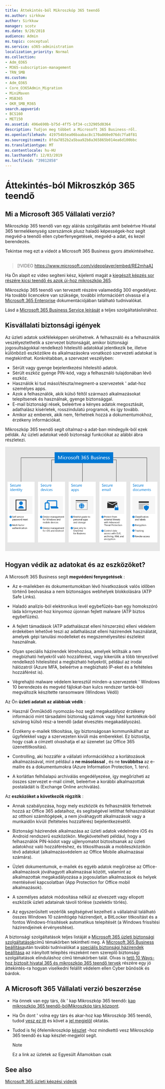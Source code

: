 ```yaml
---
title: Áttekintés-ból Mikroszkóp 365 teendő
ms.author: sirkkuw
author: Sirkkuw
manager: scotv
ms.date: 9/20/2018
audience: Admin
ms.topic: conceptual
ms.service: o365-administration
localization_priority: Normal
ms.collection:
- Adm_O365
- M365-subscription-management
- TRN_SMB
ms.custom:
- Adm_O365
- Core_O365Admin_Migration
- MiniMaven
- MSB365
- OKR_SMB_M365
search.appverid:
- BCS160
- MET150
ms.assetid: 496e690b-b75d-4ff5-bf34-cc32905d0364
description: Tudjon meg többet a Microsoft 365 Business-ről.
ms.openlocfilehash: 419754b5ea06baabac8c170a860e076dc7fa8f81
ms.sourcegitcommit: 8fda7852b2a5baa92b8a365865b014ea6d100bbc
ms.translationtype: MT
ms.contentlocale: hu-HU
ms.lasthandoff: 12/03/2019
ms.locfileid: "39812858"
---
```

# <a name="overview-of-microsoft-365-business"></a>Áttekintés-ból Mikroszkóp 365 teendő

## <a name="what-is-microsoft-365-business"></a>Mi a Microsoft 365 Vállalati verzió?

Mikroszkóp 365 teendő van egy aláírás szolgáltatás amit beleértve Hivatal 365 termelékenység szerszámok plusz haladó képességek-hoz segít megvéd-a teendő ellen cyberfenyegetések, megvéd-a adat, és kezel berendezés.

Tekintse meg ezt a videót a Microsoft 365 Business gyors áttekintéséhez.<br><br>

> [!VIDEO https://www.microsoft.com/videoplayer/embed/RE2mhaA] 
  
Ha Ön alapít ez video segíteni kész, kijelenti magát a [kiegészít képzés sor részére kicsi teendő és azok új-hoz mikroszkóp 365](https://support.office.com/article/6ab4bbcd-79cf-4000-a0bd-d42ce4d12816). 

Mikroszkóp 365 teendő van tervezett részére valameddig 300 engedélyez. Ha további licencekre van szüksége, további információért olvassa el a [Microsoft 365 Enterprise](https://go.microsoft.com/fwlink/p/?linkid=860986) dokumentációjában található tudnivalókat.

Lásd a [Microsoft 365 Business Service leírását](https://docs.microsoft.com/office365/servicedescriptions/microsoft-365-service-descriptions/microsoft-365-business-service-description) a teljes szolgáltatáslistához.
  
## <a name="small-business-security-needs"></a>Kisvállalati biztonsági igények

Az üzleti adatok sokféleképpen sérülhetnek. A felhasználó és a felhasználók veszélyeztethetik a szervezet biztonságát, amikor biztonsági jogosultságokkal rendelkező hitelesítő adatokkal jelentkezik be, illetve különböző eszközökre és alkalmazásokra vonatkozó szervezeti adatokat is megtekinthat. Konkrétabban, a szervezet veszélyben:

- Sérült vagy gyenge bejelentkezési hitelesítő adatok.
- Sérült eszköz gyenge PIN-kód, vagy a felhasználó tulajdonában lévő eszköz.
- Használók ki tud másol/tészta/megment-a szervezetek ' adat-hoz személyes apps.
- Azok a felhasználók, akik külső féltől származó alkalmazásokat telepítsenek és használnak, gyenge biztonsággal.
- E-mail biztonsági rések, beleértve a kényes adatok megosztását, adathalász kísérletek, rosszindulatú programok, és így tovább.
- Amikor az emberek, akik nem, férhetnek hozzá a dokumentumokhoz, érzékeny információkat.

Mikroszkóp 365 teendő segít oltalmaz-a adat-ban mindegyik-ból ezek példák. Az üzleti adatokat védő biztonsági funkciókat az alábbi ábra részletezi.

![Egy alak, amely megmutatja, hogyan védi a M365B a vállalkozás.](media/m365businessvalueadd.png)

## <a name="how-your-data-and-devices-are-protected"></a>Hogyan védik az adatokat és az eszközöket?

A Microsoft 365 Business segít **megvédeni fenyegetések** :

- Az e-mailekben és dokumentumokban lévő hivatkozások valós időben történő beolvasása a nem biztonságos webhelyek blokkolására (ATP Safe Links).

- Haladó analízis-ból elektronikus levél egybefűzés-ban egy homokszóró láda környezet-hoz kinyomoz újonnan fejlett malware (ATP biztos egybefűzés). 

- A fejlett támadások (ATP adathalászat elleni hírszerzés) elleni védelem érdekében lehetővé teszi az adathalászat elleni házirendek használatát, amelyek gépi tanulási modelleket és megszemélyesítési észlelést használnak. 

- Olyan speciális házirendek létrehozása, amelyek letiltsák a nem megbízható helyekről való hozzáférést, vagy kikerülik a több tényezővel rendelkező hitelesítést a megbízható helyekről, például az irodai hálózatról (Azure MFA, beleértve a megbízható IP-eket és a feltételes hozzáférést is). 

- Végrehajtó malware védelem keresztül minden-a szervezetek ' Windows 10 berendezés és megvéd fájlokat-ban kulcs rendszer tartók-ból megváltozik készítette ransomware (Windows Védő)

Az Ön **üzleti adatait az alábbiak védik** :

- Használ Önműködő nyomozás-hoz segít megakadályoz érzékeny információ mint társadalmi biztonság számok vagy hitel kartotékok-ból szivárog külső rész-a teendő (adat elvesztés megakadályozás). 

- Érzékeny e-mailek titkosítása, így biztonságosan kommunikálhat az ügyfelekkel vagy a szervezeten kívüli más emberekkel. Ez biztosítja, hogy csak a címzett olvashatja el az üzenetet (az Office 365 üzenettitkosítás).

- Controlling, aki hozzáfér a vállalati információkhoz a korlátozások alkalmazásával, mint például a **ne másolással** , és ne **továbbítsa** az e-mailre és a dokumentumokra (Azure Information Protection, 1. terv).

- A korlátlan felhőalapú archiválás engedélyezése, így megőrizheti az összes szervezet e-mail címét, beleértve a korábbi alkalmazottak postaládáit is (Exchange Online archiválás).

Az **eszközöket a következők rögzítik** :

- Annak szabályozása, hogy mely eszközök és felhasználók férhetnek hozzá az Office 365 adataihoz, és segítségével letilthat felhasználókat az otthoni számítógépek, a nem jóváhagyott alkalmazások vagy a munkaidőn kívüli (feltételes hozzáférés) bejelentkezésétől.

- Biztonsági házirendek alkalmazása az üzleti adatok védelmére iOS és Android rendszerű eszközökön. Megkövetelheti például, hogy a felhasználók PIN-kódot vagy ujjlenyomatot biztosítsanak az üzleti adatokhoz való hozzáféréshez, és titkosíthassák a mobileszközökön lévő adatokat (alkalmazásvédelem az Office Mobile alkalmazásai számára).

- Üzleti dokumentumok, e-mailek és egyéb adatok megőrzése az Office-alkalmazások jóváhagyott alkalmazásai között, valamint az alkalmazottak megakadályozása a jogosulatlan alkalmazások és helyek mentésével kapcsolatban (App Protection for Office mobil alkalmazások).

- A személyes adatok módosítása nélkül az elveszett vagy ellopott eszközök üzleti adatainak távoli törlése (szelektív törlés).

- Az egyszerűsített vezérlők segítségével kezelheti a vállalatnál található összes Windows 10 számítógép házirendjeit, a BitLocker titkosítást és a fontos Windows-frissítések automatikus telepítését (a Windows frissítési házirendjeinek érvényesítése).

A biztonsági szolgáltatások teljes listáját a [Microsoft 365 üzleti biztonsági szolgáltatások](security-features.md)című témakörben tekintheti meg. A [Microsoft 365 Business beállítása](set-up.md)után további tudnivalókat a [speciális biztonsági házirendek beállítása](set-up-advanced-security.md) az irányított telepítés részeként nem szereplő biztonsági szolgáltatások elinduláshoz című témakörben talál. Olvas is [tető 10 Ways-hoz biztosít hivatal 365 és mikroszkóp 365 teendő tervek](https://docs.microsoft.com/office365/admin/security-and-compliance/secure-your-business-data) részére egy jó áttekintés-ra hogyan viselkedni felállít védelem ellen Cyber bűnösök és bárdok.

## <a name="get-microsoft-365-business"></a>A Microsoft 365 Vállalati verzió beszerzése

- Ha önnek van egy társ, ők ' kap Mikroszkóp 365 teendő: [kap mikroszkóp 365 teendő-bólMikroszkóp társ központ](get-microsoft-365-business.md#get-microsoft-365-business-from-microsoft-partner-center).

- Ha Ön dont ' volna egy társ és akar-hoz kap Mikroszkóp 365 teendő, tudod [vesz ez itt](https://www.microsoft.com/microsoft-365/business) és követ a [jel megjelöl](sign-up.md) oktatás.

- Tudod is fej őfelemikroszkóp [készlet](https://www.microsoft.com/en-us/store/locations/find-a-store?icid=gm_fy18_hol_bopis_feature3&CustomerIntent=Consumer) -hoz mindkettő vesz Mikroszkóp 365 teendő és kap készlet-megjelöl segít.

    > [!NOTE]
    > Ez a link az üzletek az Egyesült Államokban csak

## <a name="see-also"></a>See also

[Microsoft 365 üzleti képzési videók](https://support.office.com/article/6ab4bbcd-79cf-4000-a0bd-d42ce4d12816)
